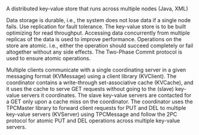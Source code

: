 A distributed key-value store that runs across multiple nodes (Java, XML)

Data storage is durable, i.e., the system does not lose data if a single node fails. Use replication for fault tolerance.
The key-value store is to be built optimizing for read throughput. Accessing data concurrently from multiple replicas of the data is used to improve performance.
Operations on the store are atomic. i.e., either the operation should succeed completely or fail altogether without any side effects. The Two-Phase Commit protocol is used to ensure atomic operations.

Multiple clients communicate with a single coordinating server in a given messaging format (KVMessage) using a client library (KVClient).
The coordinator contains a write-through set-associative cache (KVCache), and it uses the cache to serve GET requests without going to the (slave) key-value servers it coordinates. 
The slave key-value servers are contacted for a GET only upon a cache miss on the coordinator. 
The coordinator uses the TPCMaster library to forward client requests for PUT and DEL to multiple key-value servers (KVServer)
using TPCMessage and follow the 2PC protocol for atomic PUT and DEL operations across multiple key-value servers.
